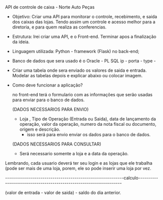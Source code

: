 API de controle de caixa - Norte Auto Peças

- Objetivo: Criar uma API para monitorar o controle, recebimento, e saida dos caixas das lojas. Tendo assim um controle e acesso melhor para a diretoria, e para quem realiza as conferencias.

- Estrutura: Irei criar uma API, e o Front-end.
	Terminar apos a finalização da ideia.

- Linguagem utilizada: Python - framework (Flask) no back-end;

- Banco de dados que sera usado é o Oracle - PL SQL
	ip - 
	porta - 
	type - 

- Criar uma tabela onde sera enviado os valores de saida e entrada.
	Modelar as tabelas depois e explicar abaixo ou colocar imagem.


- Como deve funcionar a aplicação?

	no front-end terá o formulario com as informações que serão usadas para enviar para o banco de dados.
	
	(DADOS NECESSARIOS PARA ENVIO)

	* Loja , Tipo de Operação (Entrada ou Saida), data de lançamento da operação, valor da operação, numero da nota fiscal ou documento, origem e descrição.
		- isso será para envio enviar os dados para o banco de dados.

	
	(DADOS NECESSARIOS PARA CONSULTAR)

	* Será necessario somente a loja e a data da operação.

Lembrando, cada usuario deverá ter seu login e as lojas que ele trabalha (pode ser mais de uma loja, porem, ele so pode inserir uma loja por vez.



------------------------------------------------------------calculo---------------------------------------------------------------------

(valor de entrada - valor de saida) - saldo do dia anterior.
